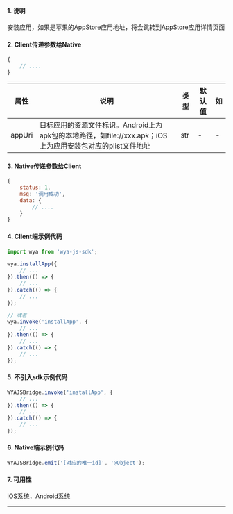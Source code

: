 #### 1. 说明

安装应用，如果是苹果的AppStore应用地址，将会跳转到AppStore应用详情页面

#### 2. Client传递参数给Native

```javascript
{
	// ....
}
```

属性 | 说明 | 类型 | 默认值 | 如
---|---|---|---|---
appUri | 目标应用的资源文件标识。Android上为apk包的本地路径，如file://xxx.apk；iOS上为应用安装包对应的plist文件地址 | str | - | -

#### 3. Native传递参数给Client

```javascript
{
	status: 1,
	msg: '调用成功',
	data: {
		// ....
	}
}
```

#### 4. Client端示例代码

```javascript
import wya from 'wya-js-sdk';

wya.installApp({
	// ...
}).then(() => {
	// ...
}).catch(() => {
	// ...
});

// 或者
wya.invoke('installApp', {
	// ...
}).then(() => {
	// ...
}).catch(() => {
	// ...
});
```

#### 5. 不引入sdk示例代码

```javascript
WYAJSBridge.invoke('installApp', {
	// ...
}).then(() => {
	// ...
}).catch(() => {
	// ...
});
```

#### 6. Native端示例代码

```javascript
WYAJSBridge.emit('[对应的唯一id]', '@Object');
```

#### 7. 可用性

iOS系统，Android系统

---------

